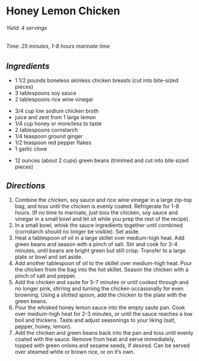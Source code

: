 # Honey Lemon Chicken

######  Yield: 4 servings
######  Time:  25 minutes, 1-8 hours marinate time

##  *Ingredients*
- 1 1/2 pounds boneless skinless chicken breasts (cut into bite-sized pieces)
- 3 tablespoons soy sauce
- 2 tablespoons rice wine vinegar
<!--  -->
- 3/4 cup low sodium chicken broth
- juice and zest from 1 large lemon
- 1/4 cup honey or more/less to taste
- 2 tablespoons cornstarch
- 1/4 teaspoon ground ginger
- 1/2 teaspoon red pepper flakes
- 1 garlic clove
<!--  -->
- 12 ounces (about 2 cups) green beans (trimmed and cut into bite sized pieces) 

##  *Directions*
1. Combine the chicken, soy sauce and rice wine vinegar in a large zip-top bag, and toss until the chicken is evenly coated. Refrigerate for 1-8 hours. (If no time to marinate, just toss the chicken, soy sauce and vinegar in a small bowl and let sit while you prep the rest of the recipe).
2. In a small bowl, whisk the sauce ingredients together until combined (cornstarch should no longer be visible). Set aside.
3. Heat a tablespoon of oil in a large skillet over medium-high heat. Add green beans and season with a pinch of salt. Stir and cook for 3-4 minutes, until beans are bright green but still crisp. Transfer to a large plate or bowl and set aside.
4. Add another tablespoon of oil to the skillet over medium-high heat. Pour the chicken from the bag into the hot skillet. Season the chicken with a pinch of salt and pepper.
5. Add the chicken and saute for 5-7 minutes or until cooked through and no longer pink, stirring and turning the chicken occasionally for even browning. Using a slotted spoon, add the chicken to the plate with the green beans.
6. Pour the whisked honey lemon sauce into the empty saute pan. Cook over medium-high heat for 2-3 minutes, or until the sauce reaches a low boil and thickens. Taste and adjust seasonings to your liking (salt, pepper, honey, lemon).
7. Add the chicken and green beans back into the pan and toss until evenly coated with the sauce. Remove from heat and serve immediately, topped with green onions and sesame seeds, if desired. Can be served over steamed white or brown rice, or on it’s own.